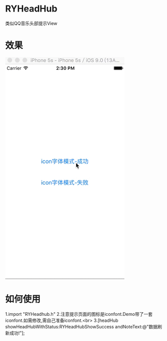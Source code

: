 # RYHeadHub
类似QQ音乐头部提示View

# 效果
![RYHeadHub](https://github.com/Resory/Images/blob/master/RYHeadHub.gif)

# 如何使用

1.import "RYHeadhub.h" 
2.注意提示页面的图标是iconfont.Demo带了一套iconfont.如需修改,需自己准备iconfont.\<br>
3.[headHub showHeadHubWithStatus:RYHeadHubShowSuccess andNoteText:@"数据刷新成功!"];
